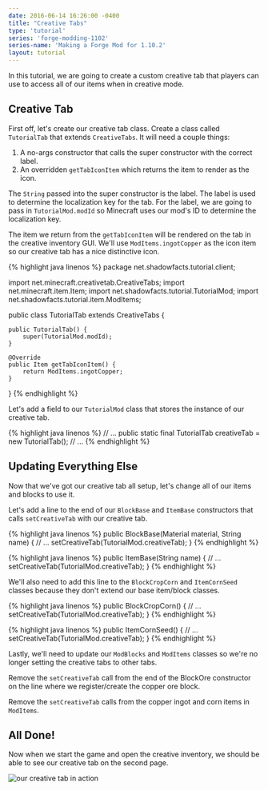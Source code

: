```yaml
---
date: 2016-06-14 16:26:00 -0400
title: "Creative Tabs"
type: 'tutorial'
series: 'forge-modding-1102'
series-name: 'Making a Forge Mod for 1.10.2'
layout: tutorial
---
```


In this tutorial, we are going to create a custom creative tab that players can use to access all of our items when in creative mode.

## Creative Tab
First off, let's create our creative tab class. Create a class called `TutorialTab` that extends `CreativeTabs`. It will need a couple things:

1. A no-args constructor that calls the super constructor with the correct label.
2. An overridden `getTabIconItem` which returns the item to render as the icon.

The `String` passed into the super constructor is the label. The label is used to determine the localization key for the tab. For the label, we are going to pass in `TutorialMod.modId` so Minecraft uses our mod's ID to determine the localization key.

The item we return from the `getTabIconItem` will be rendered on the tab in the creative inventory GUI. We'll use `ModItems.ingotCopper` as the icon item so our creative tab has a nice distinctive icon.

{% highlight java linenos %}
package net.shadowfacts.tutorial.client;

import net.minecraft.creativetab.CreativeTabs;
import net.minecraft.item.Item;
import net.shadowfacts.tutorial.TutorialMod;
import net.shadowfacts.tutorial.item.ModItems;

public class TutorialTab extends CreativeTabs {

	public TutorialTab() {
		super(TutorialMod.modId);
	}

	@Override
	public Item getTabIconItem() {
		return ModItems.ingotCopper;
	}

}
{% endhighlight %}

Let's add a field to our `TutorialMod` class that stores the instance of our creative tab.

{% highlight java linenos %}
// ...
public static final TutorialTab creativeTab = new TutorialTab();
// ...
{% endhighlight %}

## Updating Everything Else
Now that we've got our creative tab all setup, let's change all of our items and blocks to use it.

Let's add a line to the end of our `BlockBase` and `ItemBase` constructors that calls `setCreativeTab` with our creative tab.

{% highlight java linenos %}
public BlockBase(Material material, String name) {
	// ...
	setCreativeTab(TutorialMod.creativeTab);
}
{% endhighlight %}

{% highlight java linenos %}
public ItemBase(String name) {
	// ...
	setCreativeTab(TutorialMod.creativeTab);
}
{% endhighlight %}

We'll also need to add this line to the `BlockCropCorn` and `ItemCornSeed` classes because they don't extend our base item/block classes.

{% highlight java linenos %}
public BlockCropCorn() {
	// ...
	setCreativeTab(TutorialMod.creativeTab);
}
{% endhighlight %}

{% highlight java linenos %}
public ItemCornSeed() {
	// ...
	setCreativeTab(TutorialMod.creativeTab);
}
{% endhighlight %}

Lastly, we'll need to update our `ModBlocks` and `ModItems` classes so we're no longer setting the creative tabs to other tabs.

Remove the `setCreativeTab` call from the end of the BlockOre constructor on the line where we register/create the copper ore block.

Remove the `setCreativeTab` calls from the copper ingot and corn items in `ModItems`.

## All Done!
Now when we start the game and open the creative inventory, we should be able to see our creative tab on the second page.

![our creative tab in action](http://i.imgur.com/JfEhwvu.png)